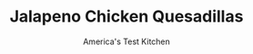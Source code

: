 ---
layout: ../../layouts/MarkdownPostLayout.astro
title: Jalapeno Chicken Quesadillas
author: America's Test Kitchen
pubDate: 2023-03-15
description: "Weighing the quesadillas down with a heavy pot evens out the cooking and promotes crispy tortillas."
image_url: https://res.cloudinary.com/hksqkdlah/image/upload/ar_1:1,c_fill,dpr_2.0,f_auto,fl_lossy.progressive.strip_profile,g_faces:auto,q_auto:low,w_344/35237_sfs-jalapenochickenquesadillas-48
tags: ["Main Courses","Vegetables","Chicken","Cheese","Weeknight"]
calories: 
protein: 
carbohydrates: 
fats: 
fiber: 
ingredients: ["1 (2 1/2-pound), rotisserie chicken, skin and bones discarded, meat shredded into bite-size pieces (3 cups)","8 ounces, Monterey Jack cheese, shredded (2 cups)","3/4 cup jarred, pickled jalapenos, chopped fine","1/2 cup, fresh corn kernels","4 , scallions, sliced thin","1/4 teaspoon, pepper","4 (10-inch), flour tortillas","3 tablespoons, vegetable oil"]
serves: 4
time: "30 minutes"
instructions: ["Combine chicken, Monterey Jack, jalapenos, corn, scallions, and pepper in bowl. Spread 1 heaping cup chicken mixture over half of each tortilla, leaving 1/2-inch border at edge. Fold tortillas over filling, pressing firmly to seal.","Heat 2 tablespoons oil in 12-inch nonstick skillet over medium heat until shimmering. Place 2 quesadillas in skillet, weigh down with large saucepan, and cook until browned and cheese has melted, about 2 minutes per side. Transfer to cutting board. Repeat with remaining 1 tablespoon oil and remaining 2 quesadillas. Cut into wedges and serve."]
nutrition: undefined
notes: "Serve with sour cream and salsa."
---
